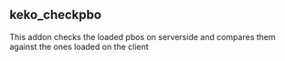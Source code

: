 ## keko_checkpbo
This addon checks the loaded pbos on serverside and compares them against the ones loaded on the client
